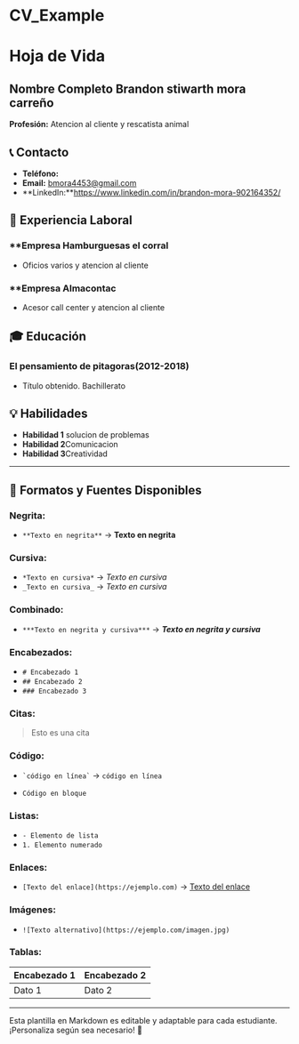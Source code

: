# CV_Example
# Hoja de Vida

## Nombre Completo Brandon stiwarth mora carreño
**Profesión:** Atencion al cliente y rescatista animal

## 📞 Contacto
- **Teléfono:**
- **Email:** bmora4453@gmail.com
- **LinkedIn:**https://www.linkedin.com/in/brandon-mora-902164352/

## 🏢 Experiencia Laboral
### **Empresa Hamburguesas el corral
- Oficios varios y atencion al cliente 

### **Empresa Almacontac
- Acesor call center y atencion al cliente 

## 🎓 Educación
### El pensamiento de pitagoras(2012-2018)
- Título obtenido. Bachillerato

## 💡 Habilidades
- **Habilidad 1** solucion de problemas 
- **Habilidad 2**Comunicacion
- **Habilidad 3**Creatividad

---

## 🎨 Formatos y Fuentes Disponibles

### **Negrita:**
- `**Texto en negrita**` → **Texto en negrita**

### **Cursiva:**
- `*Texto en cursiva*` → *Texto en cursiva*
- `_Texto en cursiva_` → _Texto en cursiva_

### **Combinado:**
- `***Texto en negrita y cursiva***` → ***Texto en negrita y cursiva***

### **Encabezados:**
- `# Encabezado 1`
- `## Encabezado 2`
- `### Encabezado 3`

### **Citas:**
> Esto es una cita

### **Código:**
- `` `código en línea` `` → `código en línea`
- ```
  Código en bloque
  ```

### **Listas:**
- `- Elemento de lista`
- `1. Elemento numerado`

### **Enlaces:**
- `[Texto del enlace](https://ejemplo.com)` → [Texto del enlace](https://ejemplo.com)

### **Imágenes:**
- `![Texto alternativo](https://ejemplo.com/imagen.jpg)`

### **Tablas:**
| Encabezado 1 | Encabezado 2 |
|-------------|-------------|
| Dato 1     | Dato 2      |

---

Esta plantilla en Markdown es editable y adaptable para cada estudiante. ¡Personaliza según sea necesario! 🎯

